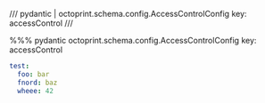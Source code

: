 /// pydantic | octoprint.schema.config.AccessControlConfig
    key: accessControl
///

%%% pydantic octoprint.schema.config.AccessControlConfig
    key: accessControl


```yaml
test:
  foo: bar
  fnord: baz
  wheee: 42
```
